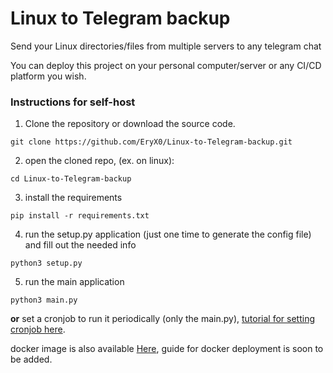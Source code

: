 # Linux to Telegram backup

Send your Linux directories/files from multiple servers to any telegram chat

You can deploy this project on your personal computer/server or any CI/CD platform you wish.

<h3>Instructions for self-host</h3>

1. Clone the repository or download the source code.

```
git clone https://github.com/EryX0/Linux-to-Telegram-backup.git
```

2. open the cloned repo, (ex. on linux):

```
cd Linux-to-Telegram-backup
```

3. install the requirements

```
pip install -r requirements.txt
```

4. run the setup.py application (just one time to generate the config file) and fill out the needed info

```
python3 setup.py
```

5. run the main application
```
python3 main.py
```

**or** set a cronjob to run it periodically (only the main.py), [tutorial for setting cronjob here](https://towardsdatascience.com/how-to-schedule-python-scripts-with-cron-the-only-guide-youll-ever-need-deea2df63b4e).

docker image is also available [Here](https://hub.docker.com/repository/docker/eryx0/linux-to-telegram-backup/general), guide for docker deployment is soon to be added.
